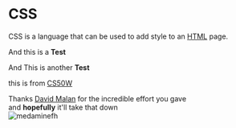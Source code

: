 # CSS

CSS is a language that can be used to add style to an [HTML](/wiki/HTML) page.

And this is a **Test**

And This is another **Test**

this is from [CS50W](CSS)

Thanks [David Malan](https://twitter.com/davidjmalan) for the incredible effort you gave <br />
and **hopefully** it'll take that down <br />
 ![medaminefh](https://lh3.googleusercontent.com/a-/AOh14Gghb681X0TH1TxV3e--ZwZDTf-YDe_HhGYRgQnfNQ=s100)
    